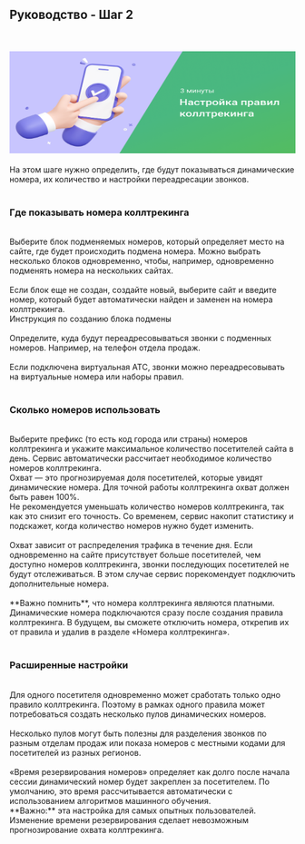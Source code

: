 ## Руководство - Шаг 2
<br>
<br>
<IframeVideo src="https://www.youtube.com/embed/nVQ-Q4maz1s">
<img src="https://github.com/Scadar/onboarding_md/blob/main/static/call-tracking-pkt-img3.png?raw=true" alt="" width="100%" height="180px"/>
</IframeVideo>
<br>
<br>
На этом шаге нужно определить, где будут показываться динамические номера, их количество и настройки переадресации звонков.

<br>
<br>

### Где показывать номера коллтрекинга
<br>
Выберите блок подменяемых номеров, который определяет место на сайте, где будет происходить подмена номера. Можно выбрать несколько блоков одновременно, чтобы, например, одновременно подменять номера на нескольких сайтах.

<br>
<br>
<Alert>
Если блок еще не создан, создайте новый, выберите сайт и введите номер, который будет автоматически найден и заменен на номера коллтрекинга.
<br>
<OnboardingLink to="/call-tracking/rules/step2_dynamic_replacement-phone-blocks.md">Инструкция по созданию блока подмены</OnboardingLink>
</Alert>
<br>
<br>
Определите, куда будут переадресовываться звонки с подменных номеров. Например, на телефон отдела продаж.

<br>
<br>
<Alert>Если подключена виртуальная АТС, звонки можно переадресовывать на виртуальные номера или наборы правил.</Alert>
<br>
<br>

### Сколько номеров использовать
<br>
Выберите префикс (то есть код города или страны) номеров коллтрекинга и укажите максимальное количество посетителей сайта в день. Сервис автоматически рассчитает необходимое количество номеров коллтрекинга.

<br>
Охват — это прогнозируемая доля посетителей, которые увидят динамические номера. Для точной работы коллтрекинга охват должен быть равен 100%.

<br>
Не рекомендуется уменьшать количество номеров коллтрекинга, так как это снизит его точность. Со временем, сервис накопит статистику и подскажет, когда количество номеров нужно будет изменить.

<br>
<br>
<Alert>Охват зависит от распределения трафика в течение дня. Если одновременно на сайте присутствует больше посетителей, чем доступно номеров коллтрекинга, звонки последующих посетителей не будут отслеживаться. В этом случае сервис порекомендует подключить дополнительные номера.</Alert>
<br>
<br>
**Важно помнить**, что номера коллтрекинга являются платными. Динамические номера подключаются сразу после создания правила коллтрекинга. В будущем, вы сможете отключить номера, открепив их от правила и удалив в разделе «Номера коллтрекинга».

<br>
<br>

### Расширенные настройки
<br>
Для одного посетителя одновременно может сработать только одно правило коллтрекинга. Поэтому в рамках одного правила может потребоваться создать несколько пулов динамических номеров.

<br>
<br>
<Alert>Несколько пулов могут быть полезны для разделения звонков по разным отделам продаж или показа номеров с местными кодами для посетителей из разных регионов.</Alert>
<br>
<br>
«Время резервирования номеров» определяет как долго после начала сессии динамический номер будет закреплен за посетителем. По умолчанию, это время рассчитывается автоматически с использованием алгоритмов машинного обучения.

<br>
**Важно:** эта настройка для самых опытных пользователей. Изменение времени резервирования сделает невозможным прогнозирование охвата коллтрекинга.

